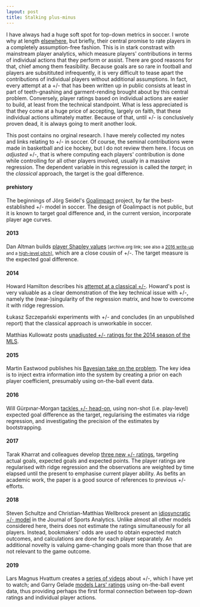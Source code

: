 ```yaml
---
layout: post
title: Stalking plus-minus
---
```

I have always had a huge soft spot for top-down metrics in soccer. I wrote why
at length 
[elsewhere](https://statsbomb.com/2014/05/picking-the-optimal-colombian-xi-for-the-world-cup/),
but briefly, their central promise to rate players
in a completely assumption-free fashion. This is in stark constrast with
mainstream player analytics, which measure
players' contributions in terms of individual actions that they perform or assist.
There are good reasons for that, chief among them feasibility. 
Because
goals are so rare in football and players are subsitituted infrequently, it is
very difficult to tease apart the contributions of individual players without
additional assumptions.
In fact, every attempt at a +/- that has been written up in public consists at least in
part of teeth-gnashing and garment-rending brought about by this central problem.
Conversely, player ratings based on individual actions are easier to build, at
least from the technical standpoint. What is less appreciated is that they come 
at a huge price of accepting, largely on faith, that these individual actions 
ultimately matter. Because of that, until +/- is conclusively proven dead, it 
is always going to merit another look.

This post contains no orginal research. I have merely collected my notes and
links relating to +/- in soccer. Of course, the seminal contributions were
made in basketball and ice hockey, but I do not review them here. I focus 
on _adjusted_ +/-, that is where computing each players' contribution is done 
while controlling for all other players involved, usually in a massive regression.
The dependent variable in this regression is called the _target_; in the 
_classical_ approach, the target is the goal difference. 

#### prehistory
The beginnings of Jörg Seidel's [Goalimpact](https://www.goalimpact.com/about) project,
by far the best-established +/- model in soccer. The design of Goalimpact is
not public, but it is known to target goal difference and, in the current version, 
incorporate player age curves.

#### 2013
Dan Altman builds 
[player Shapley values](https://web.archive.org/web/20130922064558/www.bsports.com/statsinsights/football/introducing-the-shapley-value-to-football) 
<small>[archive.org link; see also a [2016 write-up](http://www.northyardanalytics.com/blog/2016/01/18/finding-the-weak-link/)
and a [high-level pitch](https://northyardanalytics.com/shapley-values-english-premier-league-2012-13.php)]</small>, 
which are a close cousin of +/-. The target measure is the expected goal difference.
  

#### 2014
Howard Hamilton describes his 
[attempt at a classical +/-](https://www.soccermetrics.net/player-performance/adjusted-plus-minus-deep-analysis).
Howard's post is very valuable as a clear demonstration of the key technical
issue with +/-, namely the (near-)singularity of the regression matrix, 
and how to overcome it with ridge regression.

Łukasz Szczepański experiments with +/- and concludes (in an 
unpublished report) that the classical approach is unworkable in soccer.

Matthias Kullowatz posts 
[unadjusted +/- ratings for the 2014 season of the MLS](https://www.americansocceranalysis.com/home/2014/12/28/plus-minus-mls).  

#### 2015
Martin Eastwood publishes his 
[Bayesian take on the problem](http://pena.lt/y/2015/02/26/playerrating-a-bayesian-method-for-evaluating-football-players/).
The key idea is to inject extra information into the system by creating
a prior on each player coefficient, presumably using on-the-ball event data.

#### 2016
Will Gürpınar-Morgan 
[tackles +/- head-on](https://2plus2equals11.com/2016/02/09/fools-gold-xg/),
using non-shot (i.e. play-level) expected goal difference as the target,
regularising the estimates via ridge regression, and investigating the 
precision of the estimates by bootstrapping.  

#### 2017
Tarak Kharrat and colleagues develop 
[three new +/- ratings](https://arxiv.org/abs/1706.04943), targeting
actual goals, expected goals and expected points. The player ratings are 
regularised with ridge regression and the observations are weighted by time 
elapsed until the present to emphasise current player ability. 
As befits an academic work, the paper is a good
source of references to previous +/- efforts.

#### 2018 
Steven Schultze and Christian-Matthias Wellbrock present 
an [idiosyncratic +/- model](https://content.iospress.com/articles/journal-of-sports-analytics/jsa225)
in the Journal of Sports Analytics. Unlike almost all other models considered here,
theirs does not estimate the ratings simultaneously for all players. Instead,
bookmakers' odds are used to obtain expected match outcomes, and calculations 
are done for each player separately. An additional novelty is valuing game-changing 
goals more than those that are not relevant to the game outcome.  

#### 2019
Lars Magnus Hvattum creates 
a [series of videos](https://www.youtube.com/channel/UC64jAkIQX-hD3pSnnOmr2MA)
about +/-, which I have yet to watch; and Garry Gelade
[models Lars' ratings](http://business-analytic.co.uk/blog/learning-to-love-plus-minus/)
using on-the-ball event data, thus providing perhaps the first formal connection
between top-down ratings and individual player actions.
